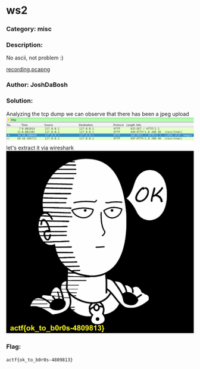 # ws2
### Category: misc
### Description:
No ascii, not problem :)

[recording.pcapng](recording.pcapng)
### Author: JoshDaBosh

### Solution:
Analyzing the tcp dump we can observe that there has been a jpeg upload
![http](http-traffic.png)
let's extract it via wireshark
![flag](flag.jpg)
### Flag:
```
actf{ok_to_b0r0s-4809813}
```
